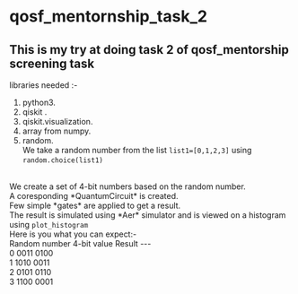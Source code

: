 # qosf_mentornship_task_2
## This is my try at doing task 2 of qosf_mentorship screening task
libraries needed :-
  1. python3.
  2. qiskit .
  3. qiskit.visualization.
  4. array from numpy.
  5. random.\
We take a random number from the list <code>list1=[0,1,2,3]</code> using <code>random.choice(list1)</code>
<br>
We create a set of 4-bit numbers based on the random number.
<br>
A coresponding *QuantumCircuit* is created.
<br>
Few simple *gates* are applied to get a result.
<br>
The result is simulated using *Aer* simulator and is viewed on a histogram using <code>plot_histogram</code>
<br>
Here is you what you can expect:-
<br>
Random number       4-bit value     Result
---
<br>
   0                  0011           0100  
<br>
   1                  1010           0011               
<br>
   2                  0101           0110
<br>
   3                  1100           0001

